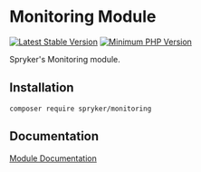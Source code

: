 # Monitoring Module
[![Latest Stable Version](https://poser.pugx.org/spryker/monitoring/v/stable.svg)](https://packagist.org/packages/spryker/monitoring)
[![Minimum PHP Version](https://img.shields.io/badge/php-%3E%3D%207.3-8892BF.svg)](https://php.net/)

Spryker's Monitoring module.

## Installation

```
composer require spryker/monitoring
```

## Documentation

[Module Documentation](https://academy.spryker.com/developing_with_spryker/module_guide/modules.html)
